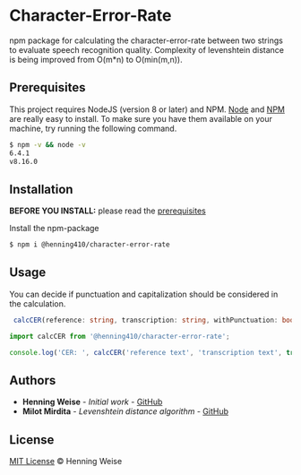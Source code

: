 # Character-Error-Rate
npm package for calculating the character-error-rate between two strings to evaluate speech recognition quality. 
Complexity of levenshtein distance is being improved from O(m*n) to O(min(m,n)).

## Prerequisites

This project requires NodeJS (version 8 or later) and NPM.
[Node](http://nodejs.org/) and [NPM](https://npmjs.org/) are really easy to install.
To make sure you have them available on your machine,
try running the following command.

```sh
$ npm -v && node -v
6.4.1
v8.16.0
```

## Installation

**BEFORE YOU INSTALL:** please read the [prerequisites](#prerequisites)

Install the npm-package

```sh
$ npm i @henning410/character-error-rate
```

## Usage

You can decide if punctuation and capitalization should be considered in the calculation.
```ts
 calcCER(reference: string, transcription: string, withPunctuation: boolean, withCapitalization: boolean));
```

```js
import calcCER from '@henning410/character-error-rate';

console.log('CER: ', calcCER('reference text', 'transcription text', true, true));
```

## Authors

* **Henning Weise** - *Initial work* - [GitHub](https://github.com/henning410)
* **Milot Mirdita** - *Levenshtein distance algorithm* - [GitHub](https://github.com/milot-mirdita)

## License

[MIT License](https://andreasonny.mit-license.org/2019) © Henning Weise